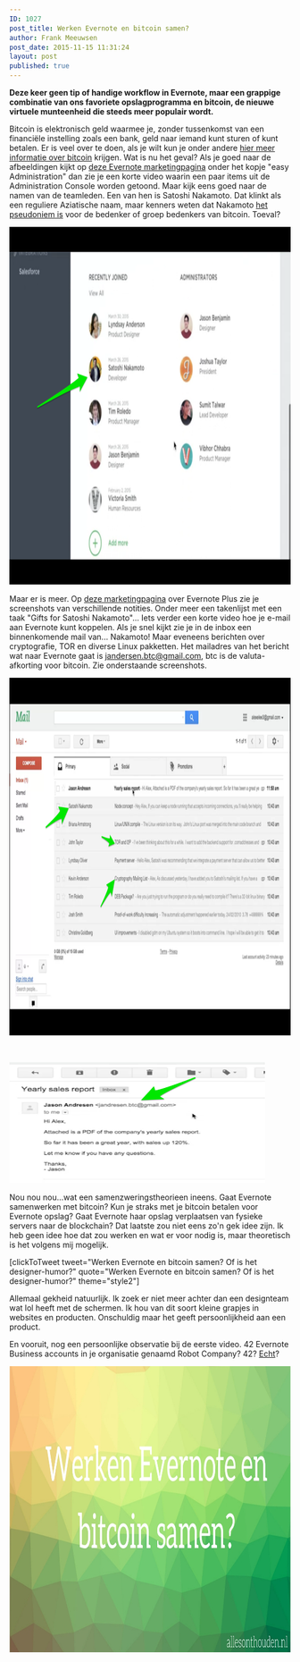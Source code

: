 ```yaml
---
ID: 1027
post_title: Werken Evernote en bitcoin samen?
author: Frank Meeuwsen
post_date: 2015-11-15 11:31:24
layout: post
published: true
---
```

**Deze keer geen tip of handige workflow in Evernote, maar een grappige combinatie van ons favoriete opslagprogramma en bitcoin, de nieuwe virtuele munteenheid die steeds meer populair wordt.**

<!--more-->

Bitcoin is elektronisch geld waarmee je, zonder tussenkomst van een financiële instelling zoals een bank, geld naar iemand kunt sturen of kunt betalen. Er is veel over te doen, als je wilt kun je onder andere [hier meer informatie over bitcoin](http://www.watisbitcoin.nl/) krijgen. Wat is nu het geval? Als je goed naar de afbeeldingen kijkt op [deze Evernote marketingpagina](https://evernote.com/business/?offer=www_home_tier&amp;origin=marketingsite) onder het kopje "easy Administration" dan zie je een korte video waarin een paar items uit de Administration Console worden getoond. Maar kijk eens goed naar de namen van de teamleden. Een van hen is Satoshi Nakamoto. Dat klinkt als een reguliere Aziatische naam, maar kenners weten dat Nakamoto [het pseudoniem is](https://en.wikipedia.org/wiki/Satoshi_Nakamoto) voor de bedenker of groep bedenkers van bitcoin. Toeval?

<img class="aligncenter size-large wp-image-1031" src="/images/2015/11/nakamoto-1024x640.png" alt="nakamoto" width="1024" height="640" />

Maar er is meer. Op [deze marketingpagina](https://evernote.com/upgrade/?tier=plus) over Evernote Plus zie je screenshots van verschillende notities. Onder meer een takenlijst met een taak "Gifts for Satoshi Nakamoto"...
Iets verder een korte video hoe je e-mail aan Evernote kunt koppelen. Als je snel kijkt zie je in de inbox een binnenkomende mail van... Nakamoto! Maar eveneens berichten over cryptografie, TOR en diverse Linux pakketten. Het mailadres van het bericht wat naar Evernote gaat is jandersen.btc@gmail.com, btc is de valuta-afkorting voor bitcoin. Zie onderstaande screenshots.

<img class="aligncenter size-large wp-image-1029" src="/images/2015/11/mail_1-1024x640.png" alt="mail_1" width="1024" height="640" />

&nbsp;

<img class="aligncenter wp-image-1030" src="/images/2015/11/mail_2.png" alt="mail_2" width="458" height="216" />

Nou nou nou...wat een samenzweringstheorieen ineens. Gaat Evernote samenwerken met bitcoin? Kun je straks met je bitcoin betalen voor Evernote opslag? Gaat Evernote haar opslag verplaatsen van fysieke servers naar de blockchain? Dat laatste zou niet eens zo'n gek idee zijn. Ik heb geen idee hoe dat zou werken en wat er voor nodig is, maar theoretisch is het volgens mij mogelijk.

[clickToTweet tweet="Werken Evernote en bitcoin samen? Of is het designer-humor?" quote="Werken Evernote en bitcoin samen? Of is het designer-humor?" theme="style2"]

Allemaal gekheid natuurlijk. Ik zoek er niet meer achter dan een designteam wat lol heeft met de schermen. Ik hou van dit soort kleine grapjes in websites en producten. Onschuldig maar het geeft persoonlijkheid aan een product.

En vooruit, nog een persoonlijke observatie bij de eerste video. 42 Evernote Business accounts in je organisatie genaamd Robot Company? 42? [Echt](https://simple.wikipedia.org/wiki/42_%28answer%29)?

<img class="invisible aligncenter wp-image-1036 size-full" src="/images/2015/11/banner_bitcoin.jpg" alt="banner_bitcoin" width="1024" height="512" />
